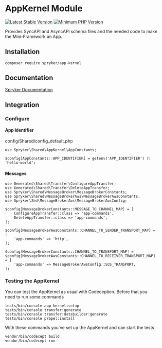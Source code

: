 # AppKernel Module
[![Latest Stable Version](https://poser.pugx.org/spryker/app-kernel/v/stable.svg)](https://packagist.org/packages/spryker/app-kernel)
[![Minimum PHP Version](https://img.shields.io/badge/php-%3E%3D%208.0-8892BF.svg)](https://php.net/)

Provides SyncAPI and AsyncAPI schema files and the needed code to make the Mini-Framework an App.

## Installation

```
composer require spryker/app-kernel
```

## Documentation

[Spryker Documentation](https://docs.spryker.com/)

## Integration

### Configure
#### App Identifier

config/Shared/config_default.php

```
use Spryker\Shared\AppKernel\AppConstants;

$config[AppConstants::APP_IDENTIFIER] = getenv('APP_IDENTIFIER') ?: 'hello-world';
```

#### Messages

```
use Generated\Shared\Transfer\ConfigureAppTransfer;
use Generated\Shared\Transfer\DeleteAppTransfer;
use Spryker\Shared\MessageBroker\MessageBrokerConstants;
use Spryker\Shared\MessageBrokerAws\MessageBrokerAwsConstants;
use Spryker\Zed\MessageBrokerAws\MessageBrokerAwsConfig;

$config[MessageBrokerConstants::MESSAGE_TO_CHANNEL_MAP] = [
    ConfigureAppTransfer::class => 'app-commands',
    DeleteAppTransfer::class => 'app-commands',
];

$config[MessageBrokerAwsConstants::CHANNEL_TO_SENDER_TRANSPORT_MAP] = [
    'app-commands' => 'http',
];

$config[MessageBrokerConstants::CHANNEL_TO_TRANSPORT_MAP] =
$config[MessageBrokerAwsConstants::CHANNEL_TO_RECEIVER_TRANSPORT_MAP] = [
    'app-commands' => MessageBrokerAwsConfig::SQS_TRANSPORT,
];
```

### Testing the AppKernel

You can test the AppKernel as usual with Codeception. Before that you need to run some commands

```
tests/bin/console app-kernel:setup
tests/bin/console transfer:generate
tests/bin/console transfer:databuilder:generate
tests/bin/console propel:install
```

With these commands you've set up the AppKernel and can start the tests

```
vendor/bin/codecept build
vendor/bin/codecept run
```
